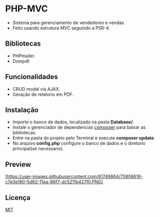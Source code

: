 # PHP-MVC

- Sistema para gerenciamento de vendedores e vendas.
- Feito usando estrutura MVC seguindo a PSR-4.

## Bibliotecas

- PHPmailer.
- Dompdf.

## Funcionalidades

- CRUD modal via AJAX.
- Geração de relatorio em PDF.

## Instalação

- Importe o banco de dados, localizado na pasta __Database/__.
- Instale o gerenciador de dependencias [composer](https://getcomposer.org/download/) para baixar as bibliotecas.
- Entre na pasta do projeto pelo Terminal e execute __composer update__.
- No arquivo __config.php__ configure o banco de dados e o diretorio principal(se necessario).

## Preview

[https://user-images.githubusercontent.com/61749864/75806616-c7e3e180-5d62-11ea-86f7-dc5211b427f0.PNG]

## Licença
[MIT](https://choosealicense.com/licenses/mit/)

